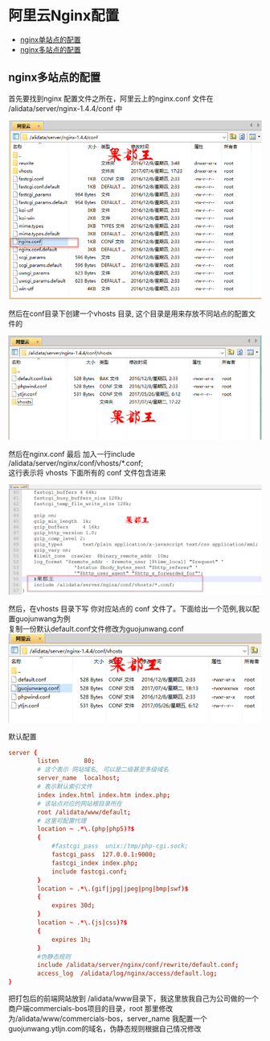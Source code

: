 # 阿里云Nginx配置

* [nginx单站点的配置]()
* [nginx多站点的配置](nginx多站点的配置)

## nginx多站点的配置
首先要找到nginx 配置文件之所在，阿里云上的nginx.conf 文件在 /alidata/server/nginx-1.4.4/conf 中

![](/服务器/images/Nginx位置.png)

然后在conf目录下创建一个vhosts 目录,  这个目录是用来存放不同站点的配置文件的

![](/服务器/images/vhosts.png)

然后在nginx.conf 最后 加入一行include /alidata/server/nginx/conf/vhosts/*.conf;  
这行表示将 vhosts 下面所有的 conf 文件包含进来

![](/服务器/images/Nginx加入配置.png) 

然后，在vhosts 目录下写 你对应站点的 conf 文件了。下面给出一个范例,我以配置guojunwang为例  
复制一份默认default.conf文件修改为guojunwang.conf
![](/assets/guojunwangconf.png)

默认配置
```conf
server {
        listen       80;
		# 这个表示 网站域名, 可以是二级甚至多级域名  
        server_name  localhost;
		# 表示默认索引文件 
		index index.html index.htm index.php;
		# 该站点对应的网站根目录所在
		root /alidata/www/default;
		# 这里可配置代理
		location ~ .*\.(php|php5)?$
		{
			#fastcgi_pass  unix:/tmp/php-cgi.sock;
			fastcgi_pass  127.0.0.1:9000;
			fastcgi_index index.php;
			include fastcgi.conf;
		}
		location ~ .*\.(gif|jpg|jpeg|png|bmp|swf)$
		{
			expires 30d;
		}
		location ~ .*\.(js|css)?$
		{
			expires 1h;
		}
		#伪静态规则
		include /alidata/server/nginx/conf/rewrite/default.conf;
		access_log  /alidata/log/nginx/access/default.log;
}
```
把打包后的前端网站放到 /alidata/www目录下，我这里放我自己为公司做的一个商户端commercials-bos项目的目录，root 那里修改为/alidata/www/commercials-bos，server_name 我配置一个guojunwang.ytljn.com的域名，伪静态规则根据自己情况修改